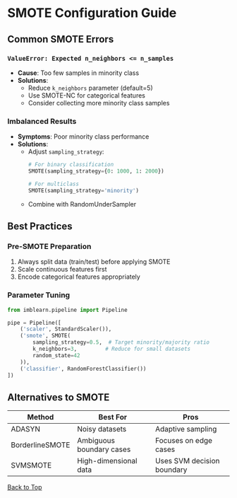 # SMOTE Configuration Guide

## Common SMOTE Errors

### `ValueError: Expected n_neighbors <= n_samples`
- **Cause**: Too few samples in minority class
- **Solutions**:
  - Reduce `k_neighbors` parameter (default=5)
  - Use SMOTE-NC for categorical features
  - Consider collecting more minority class samples

### Imbalanced Results
- **Symptoms**: Poor minority class performance
- **Solutions**:
  - Adjust `sampling_strategy`:
    ```python
    # For binary classification
    SMOTE(sampling_strategy={0: 1000, 1: 2000})
    
    # For multiclass
    SMOTE(sampling_strategy='minority')
    ```
  - Combine with RandomUnderSampler

## Best Practices

### Pre-SMOTE Preparation
1. Always split data (train/test) before applying SMOTE
2. Scale continuous features first
3. Encode categorical features appropriately

### Parameter Tuning
```python
from imblearn.pipeline import Pipeline

pipe = Pipeline([
    ('scaler', StandardScaler()),
    ('smote', SMOTE(
        sampling_strategy=0.5,  # Target minority/majority ratio
        k_neighbors=3,         # Reduce for small datasets
        random_state=42
    )),
    ('classifier', RandomForestClassifier())
])
```

## Alternatives to SMOTE
| Method          | Best For                  | Pros                      |
|-----------------|---------------------------|---------------------------|
| ADASYN          | Noisy datasets            | Adaptive sampling         |
| BorderlineSMOTE | Ambiguous boundary cases  | Focuses on edge cases     |
| SVMSMOTE        | High-dimensional data     | Uses SVM decision boundary|

[Back to Top](#smote-configuration-guide)